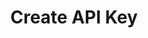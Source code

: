 ---
title: Create API Key
excerpt: Creates an API key for use in API calls
api:
  file: swagger (2).json
  operationId: CreateApiKey
hidden: false
---